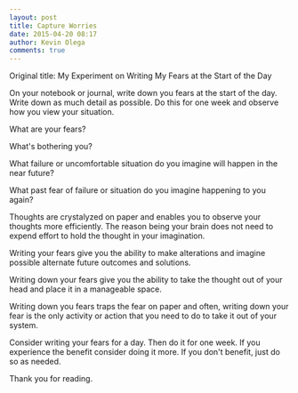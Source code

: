 ```yaml
---
layout: post
title: Capture Worries
date: 2015-04-20 08:17
author: Kevin Olega
comments: true
---
```

Original title: My Experiment on Writing My Fears at the Start of the Day

On your notebook or journal, write down you fears at the start of the day. Write down as much detail as possible. Do this for one week and observe how you view your situation.

What are your fears?

What's bothering you?

What failure or uncomfortable situation do you imagine will happen in the near future?

What past fear of failure or situation do you imagine happening to you again?

Thoughts are crystalyzed on paper and enables you to observe your thoughts more efficiently. The reason being your brain does not need to expend effort to hold the thought in your imagination.

Writing your fears give you the ability to make alterations and imagine possible alternate future outcomes and solutions.

Writing down your fears give you the ability to take the thought out of your head and place it in a manageable space.

Writing down you fears traps the fear on paper and often, writing down your fear is the only activity or action that you need to do to take it out of your system.

Consider writing your fears for a day. Then do it for one week. If you experience the benefit consider doing it more. If you don't benefit, just do so as needed.

Thank you for reading.
